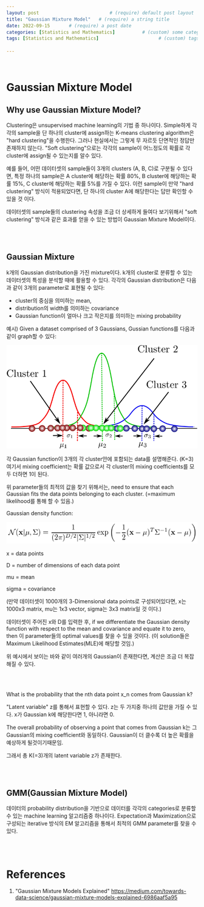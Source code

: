 ```yaml
---
layout: post                          # (require) default post layout
title: "Gaussian Mixture Model"   # (require) a string title
date: 2022-09-15       # (require) a post date
categories: [Statistics and Mathematics]          # (custom) some categories, but make sure these categories already exists inside path of `category/`
tags: [Statistics and Mathematics]                      # (custom) tags only for meta `property="article:tag"`

---
```


<br>

# Gaussian Mixture Model

## Why use Gaussian Mixture Model?

Clustering은 unsupervised machine learning의 기법 중 하나이다. Simple하게 각각의 sample을 단 하나의 cluster에 assign하는 K-means clustering algorithm은 "hard clustering"을 수행한다. 그러나 현실에서는 그렇게 무 자르듯 단면적인 정답만 존재하지 않는다. "Soft clustering"으로는 각각의 sample이 어느정도의 확률로 각 cluster에 assign될 수 있는지를 알수 있다. 

예를 들어, 어떤 데이터셋의 sample들이 3개의 clusters (A, B, C)로 구분될 수 있다면, 특정 하나의 sample은 A cluster에 해당하는 확률 80%, B cluster에 해당하는 확률 15%, C cluster에 해당하는 확률 5%를 가질 수 있다. 이런 sample이 만약 "hard clustering" 방식이 적용되었다면, 단 하나의 cluster A에 해당한다는 답만 확인할 수 있을 것 이다. 

데이터셋의 sample들의 clustering 속성을 조금 더 상세하게 들여다 보기위해서 "soft clustering" 방식과 같은 효과를 얻을 수 있는 방법이 Gaussian Mixture Model이다. 

<br>

<br>

## Gaussian Mixture

k개의 Gaussian distribution을 가진 mixture이다. k개의 cluster로 분류할 수 있는 데이터셋의 특성을 분석할 때에 활용할 수 있다. 각각의 Gaussian distribution은 다음과 같이 3개의 parameter로 표현될 수 있다: 

- cluster의 중심을 의미하는 mean,
- distribution의 width를 의미하는 covariance
- Gaussian function이 얼마나 크고 작은지를 의미하는 mixing probability

예시) Given a dataset comprised of 3 Gaussians, Gussian functions를 다음과 같이 graph할 수 있다:

![three_Gaussians](https://raw.githubusercontent.com/adventure42/adventure42.github.io/master/static/img/_posts/three_Gaussians.png)

각 Gaussian function이 3개의 각 cluster안에 포함되는 data를 설명해준다. (K=3) 여기서 mixing coefficient는 확률 값으로서 각 cluster의 mixing coefficients를 모두 더하면 1이 된다. 

위 parameter들의 최적의 값을 찾기 위해서는, need to ensure that each Gaussian fits the data points belonging to each cluster. (=maximum likelihood를 통해 할 수 있음.)

Gaussian density function:

![Gaussian_density_function](https://raw.githubusercontent.com/adventure42/adventure42.github.io/master/static/img/_posts/Gaussian_density_function.png)

x = data points

D = number of dimensions of each data point

mu = mean

sigma = covariance

(만약 데이터셋이 1000개의 3-Dimensional data points로 구성되어있다면, x는 1000x3 matrix, mu는 1x3 vector, sigma는 3x3 matrix일 것 이다.)

데이터셋이 주어진 x와 D를 입력한 후, if we differentiate the Gaussian density function with respect to the mean and covariance and equate it to zero, then 이 parameter들의 optimal values를 찾을 수 있을 것이다. (이 solution들은 Maximum Likelihood Estimates(MLE)에 해당할 것임.)

위 예시에서 보이는 바와 같이 여러개의 Gaussian이 존재한다면, 계산은 조금 더 복잡해질 수 있다. 

<br>

<br>

What is the probability that the nth data point x_n comes from Gaussian k?

"Latent variable" z를 통해서 표현할 수 있다. z는 두 가지중 하나의 값만을 가질 수 있다. x가 Gaussian k에 해당한다면 1, 아니라면 0. 

The overall probability of observing a point that comes from Gaussian k는 그 Gaussian의 mixing coefficient와 동일하다. Gaussian이 더 클수록 더 높은 확률을 예상하게 될것이기때문임.

그래서 총 K(=3)개의 latent variable z가 존재한다. 

<br>

<br>

## GMM(Gaussian Mixture Model)

데이터의 probability distribution을 기반으로 데이터를 각각의 categories로 분류할 수 있는 machine learning 알고리즘중 하나이다. Expectation과 Maximization으로 구성되는 iterative 방식의 EM 알고리즘을 통해서 최적의 GMM parameter를 찾을 수 있다.

<br>

<br>

# References

1. "Gaussian Mixture Models Explained" https://medium.com/towards-data-science/gaussian-mixture-models-explained-6986aaf5a95
